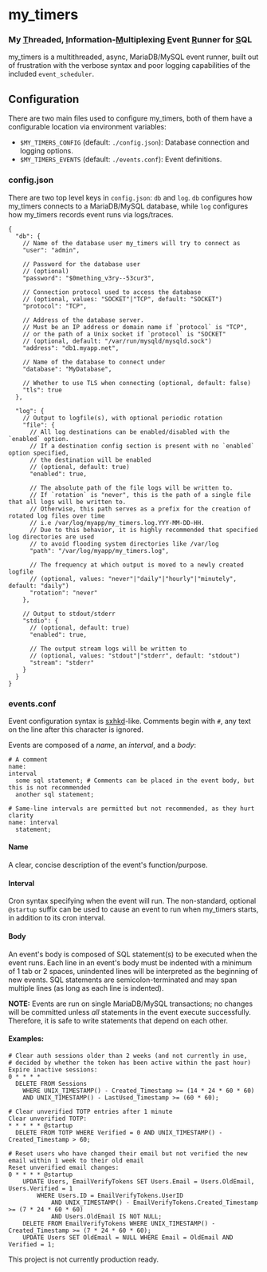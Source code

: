 # my_timers
### My <u>T</u>hreaded, <u>I</u>nformation-<u>M</u>ultiplexing <u>E</u>vent <u>R</u>unner for <u>S</u>QL

my_timers is a multithreaded, async, MariaDB/MySQL event runner, built out of frustration
with the verbose syntax and poor logging capabilities of the included `event_scheduler`.

## Configuration
There are two main files used to configure my_timers, both of them have a configurable location via environment variables:
- `$MY_TIMERS_CONFIG` (default: `./config.json`): Database connection and logging options.
- `$MY_TIMERS_EVENTS` (default: `./events.conf`): Event definitions.

### config.json
There are two top level keys in `config.json`: `db` and `log`. `db` configures how my_timers connects to a MariaDB/MySQL database,
while `log` configures how my_timers records event runs via logs/traces.

```jsonc
{
  "db": {
    // Name of the database user my_timers will try to connect as
    "user": "admin",

    // Password for the database user
    // (optional)
    "password": "$0mething_v3ry--53cur3",

    // Connection protocol used to access the database
    // (optional, values: "SOCKET"|"TCP", default: "SOCKET")
    "protocol": "TCP",

    // Address of the database server.
    // Must be an IP address or domain name if `protocol` is "TCP",
    // or the path of a Unix socket if `protocol` is "SOCKET"
    // (optional, default: "/var/run/mysqld/mysqld.sock")
    "address": "db1.myapp.net",

    // Name of the database to connect under
    "database": "MyDatabase",

    // Whether to use TLS when connecting (optional, default: false)
    "tls": true
  },

  "log": {
    // Output to logfile(s), with optional periodic rotation
    "file": {
      // All log destinations can be enabled/disabled with the `enabled` option.
      // If a destination config section is present with no `enabled` option specified,
      // the destination will be enabled
      // (optional, default: true)
      "enabled": true,

      // The absolute path of the file logs will be written to.
      // If `rotation` is "never", this is the path of a single file that all logs will be written to.
      // Otherwise, this path serves as a prefix for the creation of rotated log files over time
      // i.e /var/log/myapp/my_timers.log.YYY-MM-DD-HH.
      // Due to this behavior, it is highly recommended that specified log directories are used
      // to avoid flooding system directories like /var/log
      "path": "/var/log/myapp/my_timers.log",

      // The frequency at which output is moved to a newly created logfile
      // (optional, values: "never"|"daily"|"hourly"|"minutely", default: "daily")
      "rotation": "never"
    },

    // Output to stdout/stderr
    "stdio": {
      // (optional, default: true)
      "enabled": true,

      // The output stream logs will be written to
      // (optional, values: "stdout"|"stderr", default: "stdout")
      "stream": "stderr"
    }
  }
}
```

### events.conf
Event configuration syntax is [sxhkd](https://github.com/baskerville/sxhkd)-like.
Comments begin with `#`, any text on the line after this character is ignored.

Events are composed of a *name*, an *interval*, and a *body*:
```
# A comment
name:
interval
  some sql statement; # Comments can be placed in the event body, but this is not recommended
  another sql statement;

# Same-line intervals are permitted but not recommended, as they hurt clarity
name: interval
  statement;
```

#### Name
A clear, concise description of the event's function/purpose.

#### Interval
Cron syntax specifying when the event will run. The non-standard, optional `@startup` suffix
can be used to cause an event to run when my_timers starts, in addition to its cron interval.

#### Body
An event's body is composed of SQL statement(s) to be executed when the event runs. Each line in an event's body must be indented with a minimum of 1 tab or 2 spaces,
unindented lines will be interpreted as the beginning of new events. SQL statements are semicolon-terminated and may span multiple lines (as long as each line is indented).

**NOTE:** Events are run on single MariaDB/MySQL transactions; no changes will be committed unless
*all* statements in the event execute successfully. Therefore, it is safe to write statements that depend on each other.

#### Examples:

```
# Clear auth sessions older than 2 weeks (and not currently in use,
# decided by whether the token has been active within the past hour)
Expire inactive sessions:
0 * * * *
  DELETE FROM Sessions
    WHERE UNIX_TIMESTAMP() - Created_Timestamp >= (14 * 24 * 60 * 60)
    AND UNIX_TIMESTAMP() - LastUsed_Timestamp >= (60 * 60);

# Clear unverified TOTP entries after 1 minute
Clear unverified TOTP:
* * * * * @startup
  DELETE FROM TOTP WHERE Verified = 0 AND UNIX_TIMESTAMP() - Created_Timestamp > 60;

# Reset users who have changed their email but not verified the new email within 1 week to their old email
Reset unverified email changes:
0 * * * * @startup
	UPDATE Users, EmailVerifyTokens SET Users.Email = Users.OldEmail, Users.Verified = 1
		WHERE Users.ID = EmailVerifyTokens.UserID
			AND UNIX_TIMESTAMP() - EmailVerifyTokens.Created_Timestamp >= (7 * 24 * 60 * 60)
			AND Users.OldEmail IS NOT NULL;
	DELETE FROM EmailVerifyTokens WHERE UNIX_TIMESTAMP() - Created_Timestamp >= (7 * 24 * 60 * 60);
	UPDATE Users SET OldEmail = NULL WHERE Email = OldEmail AND Verified = 1;
```

This project is not currently production ready.
